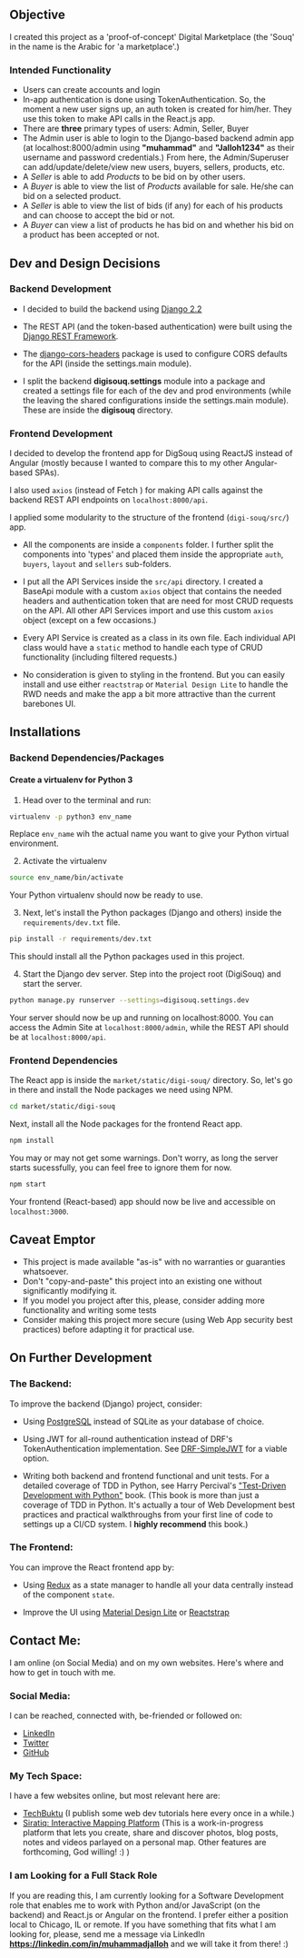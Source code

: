 Objective
------------
I created this project as a 'proof-of-concept' Digital Marketplace (the 'Souq' in the name is the Arabic for 'a marketplace'.) 

### Intended Functionality
* Users can create accounts and login
* In-app authentication is done using TokenAuthentication. So, the moment a new user signs up, an auth token is created for him/her. They use this token to make API calls in the React.js app.
* There are **three** primary types of users: Admin, Seller, Buyer
* The Admin user is able to login to the Django-based backend admin app (at localhost:8000/admin using **"muhammad"** and **"Jalloh1234"** as their username and password credentials.) From here, the Admin/Superuser can add/update/delete/view new users, buyers, sellers, products, etc.
*  A *Seller* is able to add *Products* to be bid on by other users.
* A *Buyer* is able to view the list of *Products* available for sale. He/she can bid on a selected product.
* A *Seller* is able to view the list of bids (if any) for each of his products and can choose to accept the bid or not.
* A *Buyer* can view a list of products he has bid on and whether his bid on a product has been accepted or not.

## Dev and Design Decisions
### Backend Development
* I decided to build the backend using [Django 2.2](https://docs.djangoproject.com/en/2.2/)

* The REST API (and the token-based authentication) were built using the [Django REST Framework](https://www.django-rest-framework.org/).

* The [django-cors-headers](https://github.com/adamchainz/django-cors-headers) package is used to configure CORS defaults for the API (inside the settings.main module).

* I split the backend **digisouq.settings** module into a package and created a settings file for each of the dev and prod environments (while the leaving the shared configurations inside the settings.main module). These are inside the **digisouq** directory. 

### Frontend Development
I decided to develop the frontend app for DigSouq using ReactJS instead of Angular (mostly because I wanted to compare this to my other Angular-based SPAs).

I also used `axios` (instead of Fetch ) for making API calls against the backend REST API endpoints on `localhost:8000/api`.

I applied some modularity to the structure of the frontend (`digi-souq/src/`) app.
* All the components are inside a `components` folder. I further split the components into 'types'  and placed them inside the appropriate `auth`, `buyers`, `layout` and `sellers` sub-folders.

* I put all the API Services inside the `src/api` directory. I created a BaseApi module with a custom `axios` object that contains the needed headers and authentication token that are need for most CRUD requests on the API. All other API Services import and use this custom `axios` object (except on a few occasions.)

* Every API Service is created as a class in its own file. Each individual API class would have a `static` method to handle each type of CRUD functionality (including filtered requests.)

* No consideration is given to styling in the frontend. But you can easily install and use either `reactstrap` or `Material Design Lite` to handle the RWD needs and make the app a bit more attractive than the current barebones UI.

Installations
-------------
### Backend Dependencies/Packages
#### Create a virtualenv for Python 3
1. Head over to the terminal and run:
```bash
virtualenv -p python3 env_name 

```
Replace `env_name` wih the actual name you want to give your Python virtual environment.

2. Activate the virtualenv
```bash 
source env_name/bin/activate
```
Your Python virtualenv should now be ready to use. 

3. Next, let's install the Python packages (Django and others) inside the `requirements/dev.txt` file.

```bash
pip install -r requirements/dev.txt
```
This should install all the Python packages used in this project.

4. Start the Django dev server. Step into the project root (DigiSouq) and start the server.
```bash 
python manage.py runserver --settings=digisouq.settings.dev 
```
Your server should now be up and running on localhost:8000. You can access the Admin Site at `localhost:8000/admin`, while the REST API should be at `localhost:8000/api`.

### Frontend Dependencies 
The React app is inside the `market/static/digi-souq/` directory. So, let's go in there and install the Node packages we need using NPM.


```bash
cd market/static/digi-souq
```

Next, install all the Node packages for the frontend React app.

```bash
npm install 
```

You may or may not get some warnings. Don't worry, as long the server starts sucessfully, you can feel free to ignore them for now.

```bash
npm start
```
Your frontend (React-based) app should now be live and accessible on `localhost:3000`.

## Caveat Emptor 
* This project is made available "as-is" with no warranties or guaranties whatsoever.
* Don't "copy-and-paste" this project into an existing one without significantly modifying it.
* If you model you project after this, please, consider adding more functionality and writing some tests
* Consider making this project more secure (using Web App security best practices) before adapting it for practical use.

## On Further Development

### The Backend: 
To improve the backend (Django) project, consider:

* Using [PostgreSQL](https://www.postgresql.org/) instead of SQLite as your database of choice.

* Using JWT for all-round authentication instead of DRF's TokenAuthentication implementation. See [DRF-SimpleJWT](https://github.com/davesque/django-rest-framework-simplejwt) for a viable option.

* Writing both backend and frontend functional and unit tests. For a detailed coverage of TDD in Python, see Harry Percival's ["Test-Driven Development with Python"](http://www.obeythetestinggoat.com/) book. (This book is more than just a coverage of TDD in Python. It's actually a tour of Web Development best practices and practical walkthroughs from your first line of code to settings up a CI/CD system. I **highly recommend** this book.)

### The Frontend: 
You can improve the React frontend app by:
* Using [Redux](https://react-redux.js.org/) as a state manager to handle all your data centrally instead of the component `state`.

* Improve the UI using [Material Design Lite](https://getmdl.io/) or [Reactstrap](https://reactstrap.github.io/) 

## Contact Me:
I am online (on Social Media) and on my own websites. Here's where and how to get in touch with me.

### Social Media:
I can be reached, connected with, be-friended or followed on:
* [LinkedIn](https://linkedin.com/in/muhammadjalloh)
* [Twitter](https://twitter.com/techbuktu)
* [GitHub](https://github.com/techbuktu)

### My Tech Space:
I have a few websites online, but most relevant here are:
* [TechBuktu](https://techbuktu.com) (I publish some web dev tutorials here every once in a while.)
* [Siratiq: Interactive Mapping Platform](https://siratiq.com) (This is a work-in-progress platform that lets you create, share and discover photos, blog posts, notes and videos parlayed on a personal map. Other features are forthcoming, God willing! :) )

### I am Looking for a Full Stack Role
If you are reading this, I am currently looking for a Software Development role that enables me to work with Python and/or JavaScript (on the backend) and React.js or Angular on the frontend. I prefer either a position local to Chicago, IL or remote. If you have something that fits what I am looking for, please, send me a message via LinkedIn **https://linkedin.com/in/muhammadjalloh** and we will take it from there! :) 
